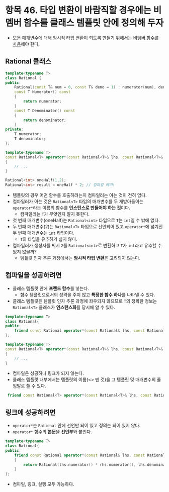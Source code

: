 # 항목 46. 타입 변환이 바람직할 경우에는 비멤버 함수를 클래스 템플릿 안에 정의해 두자
- 모든 매개변수에 대해 암시적 타입 변환이 되도록 만들기 위해서는 [비멤버 함수를 사용](/Chapter4/Item24.md)해야 한다.

## Rational 클래스
```cpp
template<typename T>
class Rational {
public:
    Rational(const T& num = 0, const T& deno = 1) : numerator(num), denominator(deno) {}
    const T Numerator() const
    {
        return numerator;
    }
    const T Denominator() const
    {
        return denominator;
    }
private:
    T numerator;
    T denominator;
};

template<typename T>
const Rational<T> operator*(const Rational<T>& lhs, const Rational<T>& rhs)
{
    // ...
}

Rational<int> oneHalf(1,2);
Rational<int> result = oneHalf * 2; // 컴파일 에러!
```
- 템플릿의 경우 어떤 함수를 호출하려는지 컴파일러는 아는 것이 전혀 없다.
- 컴파일러가 아는 것은 `Rational<T>` 타입의 매개변수를 두 개받아들이는 `operator*`라는 이름의 함수를 **인스턴스로 만들어야 하는 것**이다.
    - 컴파일러는 `T`가 무엇인지 알지 못한다.
- 첫 번째 매개변수(oneHalf)는 `Rational<int>` 타입으로 `T`는 `int`일 수 밖에 없다.
- 두 번째 매개변수(2)는 `Rational<T>` 타입으로 선언되어 있고 `operator*`에 넘겨진 두 번째 매개변수는 `int` 타입이다.
    - `T`의 타입을 유추하기 쉽지 않다.
- 컴파일러가 생성자를 써서 `2`를 `Rational<int>`로 변환하고 `T`가 `int`라고 유추할 수 있지 않을까?
    - 템플릿 인자 추론 과정에서는 **암시적 타입 변환**은 고려되지 않는다.

## 컴파일을 성공하려면
- 클래스 템플릿 안에 **프렌드 함수**를 넣는다.
    - 함수 템플릿으로서의 성격을 주지 않고 **특정한 함수 하나**를 나타낼 수 있다.
- 클래스 템플릿은 템플릿 인자 추론 과정에 좌우되지 않으므로 `T`의 정확한 정보는 `Rational<T>` 클래스가 **인스턴스화**될 당시에 알 수 있다.
```cpp
template<typename T>
class Rational{
public:
    friend const Rational operator*(const Rational& lhs, const Rational& rhs); // operator* 함수 선언
};

template<typename T>
const Rational<T> operator*(const Rational<T>& lhs, const Rational<T>& rhs) // operator* 함수 정의
{
    // ...
}
```
- 컴파일은 성공하나 링크가 되지 않는다.
- 클래스 템플릿 내부에서는 템플릿의 이름(<> 뗀 것)을 그 템플릿 및 매개변수의 줄임말로 쓸 수 있다.
```cpp
 friend const Rational<T> operator*(const Rational<T>& lhs, const Rational<T>& rhs); // 같은 의미이다.
```

## 링크에 성공하려면
- `operator*`는 `Rational` 안에 선언만 되어 있고 정의는 되어 있지 않다.
- `operator*` 함수의 **본문**을 **선언부**와 붙인다.
```cpp
template<typename T>
class Rational{
public:
    friend const Rational operator*(const Rational& lhs, const Rational& rhs)
    {
        return Rational(lhs.numerator() * rhs.numerator(), lhs.denominator() * rhs.denominator());
    }
};
```
- 컴파일, 링크, 실행 모두 가능하다.
